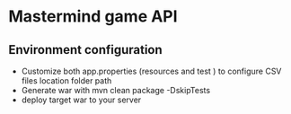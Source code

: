
# Mastermind game API

## Environment configuration
* Customize both app.properties (resources and test ) to configure CSV files location folder path 
* Generate war with mvn clean package -DskipTests
* deploy target war to your server
